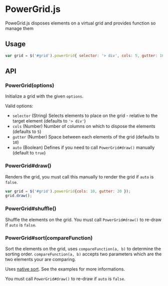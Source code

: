 PowerGrid.js
============

PoweGrid.js disposes elements on a virtual grid and provides function so manage them

## Usage

```js
var grid = $('#grid').powerGrid{ selector: '> div', cols: 5, gutter: 10, auto: true });
```

## API

### PowerGrid(options)

  Initialize a grid with the given `options`.

  Valid options:

   - `selector` (String) Selects elements to place on the grid - relative to the target element (defaults to `'> div'`)
   - `cols` (Number) Number of columns on which to dispose the elements (defaults to `5`)
   - `gutter` (Number) Space between each elements of the grid (defaults to `10`)
   - `auto` (Boolean) Defines if you need to call `PowerGrid#draw()` manually (default to `true`)

### PowerGrid#draw()

  Renders the grid, you must call this manually to render the grid if `auto` is `false`.

```js
var grid = $('#grid').powerGrid{cols: 10, gutter: 20 });
grid.draw();
```

### PowerGrid#shuffle()

  Shuffle the elements on the grid. You must call `PowerGrid#draw()` to re-draw if `auto` is `false`.

### PowerGrid#sort(compareFunction)

  Sort the elements on the grid, uses `compareFunction(a, b)` to determine the sorting order.
  `compareFunction(a, b)` accepts two parameters which are the two elements your are comparing.

  Uses [native sort](https://developer.mozilla.org/en-US/docs/Web/JavaScript/Reference/Global_Objects/Array/sort).
  See the examples for more informations.

  You must call `PowerGrid#draw()` to re-draw if `auto` is `false`.


